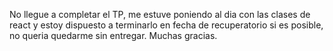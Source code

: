 No llegue a completar el TP, me estuve poniendo al dia con las clases de react y estoy dispuesto a terminarlo en fecha de recuperatorio si es posible, no queria quedarme sin entregar. Muchas gracias.
